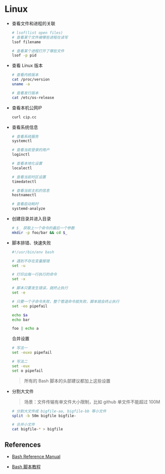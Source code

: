 # Linux

- 查看文件和进程的关联

    ```bash
    # lsof(list open files)
    # 查看某个文件被哪些进程在读写
    lsof filename

    # 查看某个进程打开了哪些文件
    lsof -p pid
    ```

- 查看 Linux 版本

    ```bash
    # 查看内核版本
    cat /proc/version
    uname -a

    # 查看发行版本
    cat /etc/os-release
    ```

- 查看本机公网IP

    ```bash
    curl cip.cc
    ```

- 查看系统信息

    ```bash
    # 查看系统服务
    systemctl

    # 查看当前登录的用户
    loginctl

    # 查看本地化设置
    localectl

    # 查看当前时区设置
    timedatectl

    # 查看当前主机的信息
    hostnamectl

    # 查看启动耗时
    systemd-analyze
    ```

- 创建目录并进入目录

    ```bash
    # $_ 获取上一个命令的最后一个参数
    mkdir -p foo/bar && cd $_
    ```

- 脚本排错、快速失败

    ```bash
    #!/usr/bin/env bash

    # 遇到不存在变量报错
    set -u

    # 打印出每一行执行的命令
    set -x

    # 脚本只要发生错误，就终止执行
    set -e

    # 只要一个子命令失败，整个管道命令就失败，脚本就会终止执行
    set -eo pipefail

    echo $a
    echo bar

    foo | echo a
    ```

    合并设置

    ```bash
    # 写法一
    set -euxo pipefail

    # 写法二
    set -eux
    set o pipefail
    ```

    > 所有的 Bash 脚本的头部建议都加上这些设置

- 分割大文件

    > 场景：文件传输有单文件大小限制，比如 github 单文件不能超过 100M

    ```bash
    # 分割大文件成 bigfile-aa, bigfile-bb 等小文件
    split -b 50m bigfile bigfile-

    # 合并小文件
    cat bigfile-* > bigfile
    ```

## References

- [Bash Reference Manual](http://www.gnu.org/software/bash/manual/html_node/)

- [Bash 脚本教程](https://wangdoc.com/bash/)